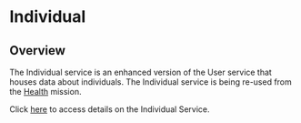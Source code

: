 # Individual

## Overview

The Individual service is an enhanced version of the User service that houses data about individuals. The Individual service is being re-used from the [Health](https://health.digit.org/) mission. &#x20;

Click [here](https://health.digit.org/platform/low-level-design/registries/individual) to access details on the Individual Service.
